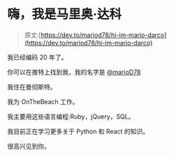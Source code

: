 # 嗨，我是马里奥·达科

> 原文:[https://dev.to/mariod78/hi-im-mario-darco](https://dev.to/mariod78/hi-im-mario-darco)

我已经编码 20 年了。

你可以在推特上找到我，我的名字是 [@marioD78](https://twitter.com/marioD78)

我住在曼彻斯特。

我为 OnTheBeach 工作。

我主要用这些语言编程:Ruby，jQuery，SQL。

我目前正在学习更多关于 Python 和 React 的知识。

很高兴见到你。